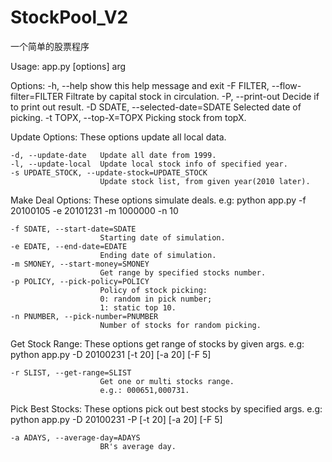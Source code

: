 # StockPool_V2
一个简单的股票程序

Usage: app.py [options] arg

Options:
  -h, --help            show this help message and exit
  -F FILTER, --flow-filter=FILTER
                        Filtrate by capital stock in circulation.
  -P, --print-out       Decide if to print out result.
  -D SDATE, --selected-date=SDATE
                        Selected date of picking.
  -t TOPX, --top-X=TOPX
                        Picking stock from topX.

  Update Options:
    These options update all local data.

    -d, --update-date   Update all date from 1999.
    -l, --update-local  Update local stock info of specified year.
    -s UPDATE_STOCK, --update-stock=UPDATE_STOCK
                        Update stock list, from given year(2010 later).

  Make Deal Options:
    These options simulate deals.
    e.g: python app.py -f 20100105 -e 20101231 -m 1000000 -n 10

    -f SDATE, --start-date=SDATE
                        Starting date of simulation.
    -e EDATE, --end-date=EDATE
                        Ending date of simulation.
    -m SMONEY, --start-money=SMONEY
                        Get range by specified stocks number.
    -p POLICY, --pick-policy=POLICY
                        Policy of stock picking:
                        0: random in pick number;
                        1: static top 10.
    -n PNUMBER, --pick-number=PNUMBER
                        Number of stocks for random picking.

  Get Stock Range:
    These options get range of stocks by given args.
    e.g: python app.py -D 20100231 [-t 20] [-a 20] [-F 5]

    -r SLIST, --get-range=SLIST
                        Get one or multi stocks range.
                        e.g.: 000651,000731.

  Pick Best Stocks:
    These options pick out best stocks by specified args.
    e.g: python app.py -D 20100231 -P [-t 20] [-a 20] [-F 5]

    -a ADAYS, --average-day=ADAYS
                        BR's average day.
